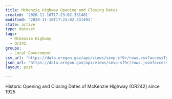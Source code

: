 ```yaml
---
title: McKenzie Highway Opening and Closing Dates
created: '2020-11-10T17:23:02.331481'
modified: '2020-11-10T17:23:02.331491'
state: active
type: dataset
tags:
  - Mckenzie Highway
  - Or242
groups:
  - Local Government
csv_url: 'https://data.oregon.gov/api/views/sevp-sf9r/rows.csv?accessType=DOWNLOAD'
json_url: 'https://data.oregon.gov/api/views/sevp-sf9r/rows.json?accessType=DOWNLOAD'
layout: post

---
```

Historic Opening and Closing Dates of McKenzie Highway (OR242) since 1925
